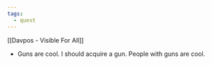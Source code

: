 ```yaml
---
tags:
  - quest
---
```



[[Davpos - Visible For All]]
- Guns are cool. I should acquire a gun. People with guns are cool.